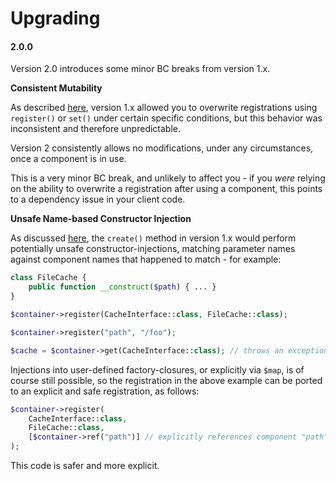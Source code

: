 Upgrading
=========

#### 2.0.0

Version 2.0 introduces some minor BC breaks from version 1.x.

**Consistent Mutability**

As described [here](https://github.com/mindplay-dk/unbox/issues/4), version 1.x allowed you to overwrite
registrations using `register()` or `set()` under certain specific conditions, but this behavior was
inconsistent and therefore unpredictable.

Version 2 consistently allows no modifications, under any circumstances, once a component is in use.

This is a very minor BC break, and unlikely to affect you - if you *were* relying on the ability to
overwrite a registration after using a component, this points to a dependency issue in your client code.

**Unsafe Name-based Constructor Injection**

As discussed [here](https://github.com/mindplay-dk/unbox/issues/5), the `create()` method in version 1.x
would perform potentially unsafe constructor-injections, matching parameter names against component names
that happened to match - for example:

```php
class FileCache {
    public function __construct($path) { ... }
}

$container->register(CacheInterface::class, FileCache::class);

$container->register("path", "/foo");

$cache = $container->get(CacheInterface::class); // throws an exception as of version 2.0 (!)
```

Injections into user-defined factory-closures, or explicitly via `$map`, is of course still possible,
so the registration in the above example can be ported to an explicit and safe registration, as follows:

```php
$container->register(
    CacheInterface::class,
    FileCache::class,
    [$container->ref("path")] // explicitly references component "path"
);
```

This code is safer and more explicit.
